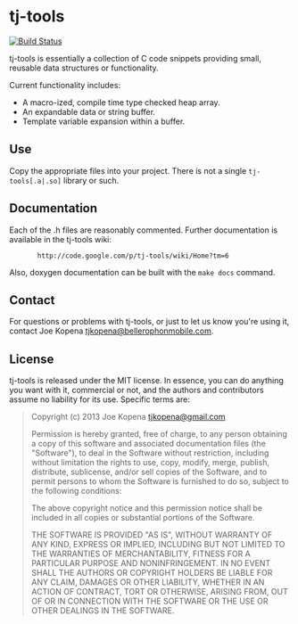 tj-tools
========

[![Build Status](https://travis-ci.org/BellerophonMobile/tj-tools.png?branch=master)](https://travis-ci.org/BellerophonMobile/tj-tools)

tj-tools is essentially a collection of C code snippets providing
small, reusable data structures or functionality.

Current functionality includes:

* A macro-ized, compile time type checked heap array.
* An expandable data or string buffer.
* Template variable expansion within a buffer.


Use
---

Copy the appropriate files into your project.  There is not a single
`tj-tools[.a|.so]` library or such.


Documentation
-------------

Each of the .h files are reasonably commented.  Further documentation
is available in the tj-tools wiki:

           http://code.google.com/p/tj-tools/wiki/Home?tm=6

Also, doxygen documentation can be built with the `make docs` command.


Contact
-------

For questions or problems with tj-tools, or just to let us know you're
using it, contact Joe Kopena <tjkopena@bellerophonmobile.com>.


License
-------

tj-tools is released under the MIT license.  In essence, you can do
anything you want with it, commercial or not, and the authors and
contributors assume no liability for its use.  Specific terms are:

> Copyright (c) 2013 Joe Kopena <tjkopena@gmail.com>
>
> Permission is hereby granted, free of charge, to any person
> obtaining a copy of this software and associated documentation
> files (the "Software"), to deal in the Software without
> restriction, including without limitation the rights to use, copy,
> modify, merge, publish, distribute, sublicense, and/or sell copies
> of the Software, and to permit persons to whom the Software is
> furnished to do so, subject to the following conditions:
>
> The above copyright notice and this permission notice shall be
> included in all copies or substantial portions of the Software.
>
> THE SOFTWARE IS PROVIDED "AS IS", WITHOUT WARRANTY OF ANY KIND,
> EXPRESS OR IMPLIED, INCLUDING BUT NOT LIMITED TO THE WARRANTIES OF
> MERCHANTABILITY, FITNESS FOR A PARTICULAR PURPOSE AND
> NONINFRINGEMENT. IN NO EVENT SHALL THE AUTHORS OR COPYRIGHT HOLDERS
> BE LIABLE FOR ANY CLAIM, DAMAGES OR OTHER LIABILITY, WHETHER IN AN
> ACTION OF CONTRACT, TORT OR OTHERWISE, ARISING FROM, OUT OF OR IN
> CONNECTION WITH THE SOFTWARE OR THE USE OR OTHER DEALINGS IN THE
> SOFTWARE.
